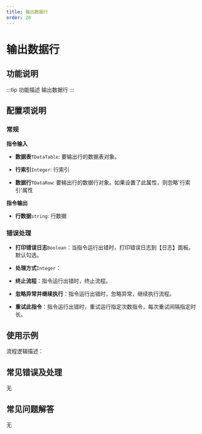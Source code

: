 ```yaml
---
title: 输出数据行
order: 20
---
```


# 输出数据行

## 功能说明

:::tip 功能描述
输出数据行
:::

## 配置项说明

### 常规

**指令输入**

- **数据表**`TDataTable`: 要输出行的数据表对象。

- **行索引**`Integer`: 行索引

- **数据行**`TDataRow`: 要输出行的数据行对象。如果设置了此属性，则忽略'行索引'属性


**指令输出**

- **行数据**`string`: 行数据

### 错误处理

- **打印错误日志**`Boolean`：当指令运行出错时，打印错误日志到【日志】面板。默认勾选。

- **处理方式**`Integer`：

 - **终止流程**：指令运行出错时，终止流程。

 - **忽略异常并继续执行**：指令运行出错时，忽略异常，继续执行流程。

 - **重试此指令**：指令运行出错时，重试运行指定次数指令，每次重试间隔指定时长。

## 使用示例

流程逻辑描述：

## 常见错误及处理

无

## 常见问题解答

无

